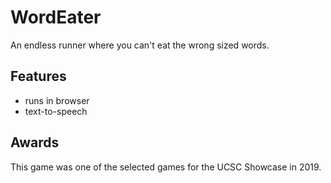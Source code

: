 # WordEater
An endless runner where you can't eat the wrong sized words.

## Features
* runs in browser
* text-to-speech 

## Awards
This game was one of the selected games for the UCSC Showcase in 2019.
